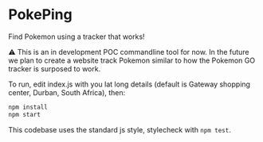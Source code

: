 PokePing
========

Find Pokemon using a tracker that works!

:warning: This is an in development POC commandline tool for now. In the future we plan to create a website track Pokemon similar to how the Pokemon GO tracker is surposed to work.

To run, edit index.js with you lat long details (default is Gateway shopping center, Durban, South Africa), then:

```sh
npm install
npm start
```

This codebase uses the standard js style, stylecheck with `npm test`.
